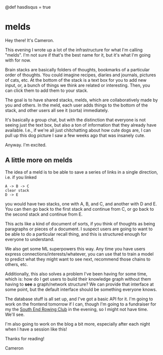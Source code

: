 @def hasdisqus = true

# melds

Hey there! It's Cameron.

This evening I wrote up a lot of the infrastructure for what I'm calling "melds". I'm not sure if that's the best name for it, but it's what I'm going with for now.

Brain stacks are basically folders of thoughts, bookmarks of a particular order of thoughts. You could
imagine recipes, diaries and journals, pictures of cats, etc. At the bottom of the stack is a text box
for you to add new input, or, a bunch of things we think are related or interesting. Then, you can click them to 
add them to your stack.

The goal is to have shared stacks, melds, which are collaboratively made by you and others. In the meld,
each user adds things to the bottom of the stack, and other users all see it (sorta) immediately. 

It's basically a group chat, but with the distinction that everyone is not seeing just the text box, but also 
a ton of information that they already have available. I.e., if we're all just chitchatting about how cute
dogs are, I can pull up this dog picture I saw a few weeks ago that was insanely cute.

Anyway. I'm excited.

## A little more on melds

The idea of a meld is to be able to save a series of links in a single direction, i.e. if you linked

```
A -> B -> C
clear stack
D -> E
```

you would have two stacks, one with A, B, and C, and another with D and E. You can then go back to the first stack and continue from C, or go back to the second stack and continue from E.

This acts like a kind of document of sorts,
if you think of thoughts as being paragraphs or pieces of a document.
I suspect users are going to want to be able to do a particular recall
thing, and this is structured enough for everyone to understand.

We also get some ML superpowers this way. Any time you have users express connections/interests/whatever, you can use that to train a model to predict what they might want to see next, recommend those chains to others, etc.

Additionally, this also solves a problem I've been having for some time, which is: how do I get users to build their knowledge graph without them having to **see** a graph/network structure? We can provide that interface at some point, but the default interface should be something everyone knows. 

The database stuff is all set up, and I've got a basic API for it. I'm going to work on the frontend tomorrow if I can, though I'm going
to a fundraiser for my the [South End Rowing Club](https://serc.com) in the evening, so I might not have time. We'll see.

I'm also going to work on the blog a bit more, especially after each night when I have a session like this!

Thanks for reading!

Cameron
